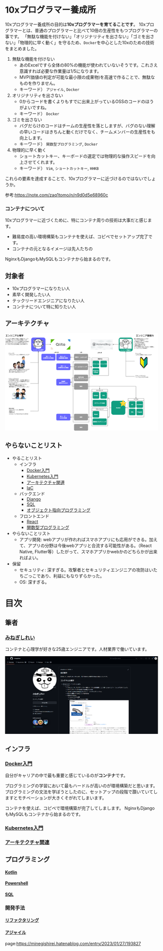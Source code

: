 

# 10xプログラマー養成所

10xプログラマー養成所の目的は**10xプログラマーを育てることです**。
10xプログラマーとは、普通のプログラマーと比べて10倍の生産性をもつプログラマーの事です。
「無駄な機能を付けない」「オリジナリティを出さない」「ゴミを出さない」「物理的に早く動く」を守るため、`Docker`を中心とした10xのための技術をまとめました。

1. 無駄な機能を付けない
    - あのExcelですら全体の80%の機能が使われていないそうです。これさえ意識すれば必要な作業量は1/5になります。
    - MVP(価値の判定が可能な最小限の成果物)を高速で作ることで、無駄なものを作りません。
    - キーワード） `アジャイル`, `Docker`
2. オリジナリティを出さない
    - 0からコードを書くよりもすでに出来上がっているOSSのコードのほうがよいですね。
    - キーワード） `Docker`
3. ゴミを出さない
    - バグだらけのコードはチームの生産性を落としますが、バグのない理解の早いコードはきちんと動くだけでなく、チームメンバーの生産性をも向上します。
    - キーワード） `関数型プログラミング`,  `Docker`
4. 物理的に早く動く
    - ショートカットキー、キーボードの選定では物理的な操作スピードを向上させてくれます。
    - キーワード） `Vim`, `ショートカットキー`, `HHKB`

これらの要素を達成することで、10xプログラマーに近づけるのではないでしょうか。


参考:https://note.com/zaq1tomo/n/n9d0d5e68960c

### コンテナについて

10xプログラマーに近づくために、特にコンテナ周りの技術は大事だと感じます。
- 難易度の高い環境構築もコンテナを使えば、コピペでセットアップ完了です。
- コンテナの元となるイメージは先人たちの


NginxもDjangoもMySQLもコンテナから始まるのです。



## 対象者

- 10xプログラマーになりたい人
- 素早く開発したい人
- テックリードエンジニアになりたい人
- コンテナについて特に知りたい人


## アーキテクチャ

<img src="https://github.com/minegishirei/draw_v1/blob/main/life.draw.io-engineer_psychology.drawio.png?raw=true">


## やらないことリスト

- やることリスト
    - インフラ
        - [Docker入門](https://minegishirei.hatenablog.com/entry/2023/09/02/213936)
        - [Kubernetes入門](https://minegishirei.hatenablog.com/entry/2023/10/11/103809)
        - [アーキテクチャ関連](https://minegishirei.hatenablog.com/entry/2023/01/27/183831)
        - [IaC]()
    - バックエンド
        - [Django]()
        - [SQL]()
        - [オブジェクト指向プログラミング]()
    - フロントエンド
        - [React]()
        - [関数型プログラミング]()
- やらないことリスト
    - アプリ開発: webアプリが作れればスマホアプリにも応用ができる。加えて、アプリの分野は今後webアプリと合流する可能性がある。（React Native, Flutter等）したがって、スマホアプリかwebかのどちらかが出来ればよい。
- 保留
    - セキュリティ: 深すぎる。攻撃者とセキュリティエンジニアの攻防はいたちごっこであり、利益にもなりずらかった。
    - OS: 深すぎる。




# 目次

## 筆者

### [みねぎしれい](https://github.com/minegishirei)

コンテナと心理学が好きな25歳エンジニアです。人材業界で働いています。

<a href="https://github.com/minegishirei">
<img src="https://github.com/minegishirei/minegishirei/blob/main/img/github.png?raw=true">
</a>


## インフラ


### [Docker入門](https://minegishirei.hatenablog.com/entry/2023/09/02/213936)

自分がキャリアの中で最も重要と感じているのが**コンテナ**です。

プログラミングの学習において最もハードルが高いのが環境構築だと思います。
プログラミングの文法を学ぼうとしたのに、セットアップの段階で躓いていてしますとモチベーションが大きくそがれてしまいます。

コンテナを使えば、コピペで環境構築が完了してしまします。
NginxもDjangoもMySQLもコンテナから始まるのです。

### [Kubernetes入門](https://minegishirei.hatenablog.com/entry/2023/10/11/103809)

### [アーキテクチャ関連](https://minegishirei.hatenablog.com/entry/2023/01/27/183831)


## プログラミング

#### [Kotlin](https://minegishirei.hatenablog.com/entry/2023/02/09/101751)

#### [Powershell](ttps://minegishirei.hatenablog.com/entry/2023/02/15/162959)

#### [SQL](https://minegishirei.hatenablog.com/archive/category/SQL)


### 開発手法

#### [リファクタリング](https://minegishirei.hatenablog.com/entry/2023/02/02/165446:embed:cite)


#### [アジャイル](https://minegishirei.hatenablog.com/entry/2023/01/27/164337)




page:https://minegishirei.hatenablog.com/entry/2023/01/27/193827